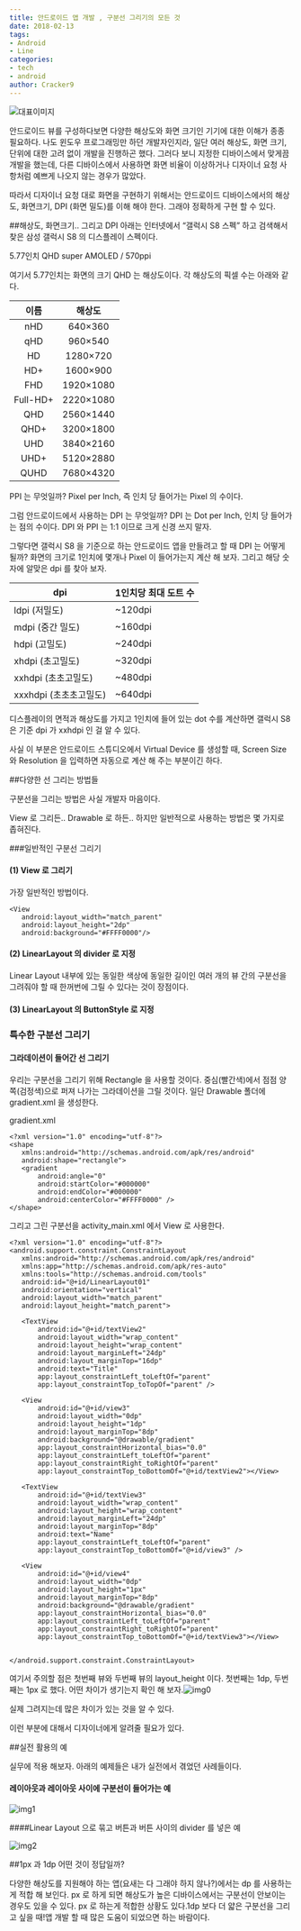 ```yaml
---
title: 안드로이드 앱 개발 , 구분선 그리기의 모든 것
date: 2018-02-13
tags: 
- Android
- Line
categories:
- tech
- android
author: Cracker9
---
```




![대표이미지](/Users/YoonMyoungJune/Documents/Cracker9/BlogSrc/blog/source/img/Android_Line/대표이미지.png)



안드로이드 뷰를 구성하다보면 다양한 해상도와 화면 크기인 기기에 대한 이해가 종종 필요하다. 나도 윈도우 프로그래밍만 하던 개발자인지라, 일단 여러 해상도,  화면 크기, 단위에 대한 고려 없이 개발을 진행하곤 했다. 
그러다 보니 지정한 디바이스에서 맞게끔 개발을 했는데, 다른 디바이스에서 사용하면 화면 비율이 이상하거나 디자이너 요청 사항처럼 예쁘게 나오지 않는 경우가 많았다. 

따라서 디자이너 요청 대로 화면을 구현하기 위해서는  안드로이드 디바이스에서의 해상도, 화면크기, DPI (화면 밀도)를 이해 해야 한다. 그래야 정확하게 구현 할 수 있다.



##해상도, 화면크기.. 그리고 DPI
아래는 인터넷에서 “갤럭시 S8 스펙” 하고 검색해서 찾은 삼성 갤럭시 S8 의 디스플레이 스펙이다. 

5.77인치 QHD super AMOLED / 570ppi 

여기서 5.77인치는 화면의 크기 QHD 는 해상도이다.  각 해상도의 픽셀 수는 아래와 같다.


|이름  | 해상도|
|:---:|:---:|
|nHD | 640×360|
|qHD | 960×540|
|HD | 1280×720|
|HD+ | 1600×900|
|FHD | 1920×1080|
|Full-HD+ | 2220×1080|
|QHD | 2560×1440|
|QHD+ | 3200×1800|
|UHD | 3840×2160|
|UHD+ | 5120×2880|
|QUHD | 7680×4320|


PPI 는 무엇일까? Pixel per Inch, 즉 인치 당 들어가는 Pixel 의 수이다. 

그럼 안드로이드에서 사용하는 DPI 는 무엇일까? DPI 는 Dot per Inch, 인치 당 들어가는 점의 수이다. DPI 와 PPI 는 1:1 이므로 크게 신경 쓰지 말자.

그렇다면 갤럭시 S8 을 기준으로 하는 안드로이드 앱을 만들려고 할 때 DPI 는 어떻게 될까?  화면의 크기로 1인치에 몇개나 Pixel 이 들어가는지 계산 해 보자. 그리고 해당 숫자에 알맞은 dpi 를 찾아 보자.

dpi | 1인치당 최대 도트 수
--|--
ldpi (저밀도) | ~120dpi
mdpi (중간 밀도) | ~160dpi
hdpi (고밀도) | ~240dpi
xhdpi (초고밀도) | ~320dpi
xxhdpi (초초고밀도) | ~480dpi
xxxhdpi (초초초고밀도) |  ~640dpi


디스플레이의 면적과 해상도를 가지고 1인치에 들어 있는 dot 수를 계산하면 갤럭시 S8은 기준 dpi 가 xxhdpi 인 걸 알 수 있다.

사실 이 부분은 안드로이드 스튜디오에서 Virtual Device 를 생성할 때,  Screen Size 와 Resolution 을 입력하면 자동으로 계산 해 주는 부분이긴 하다. 



##다양한 선 그리는 방법들

구분선을 그리는 방법은 사실 개발자 마음이다. 

View 로 그리든.. Drawable 로 하든.. 하지만 일반적으로 사용하는 방법은 몇 가지로 좁혀진다.



###일반적인 구분선 그리기

####  (1)  View 로 그리기

가장 일반적인 방법이다. 

~~~
<View
   android:layout_width="match_parent"
   android:layout_height="2dp"
   android:background="#FFFF0000"/>
~~~


#### (2) LinearLayout 의 divider 로 지정
Linear Layout 내부에 있는 동일한 색상에 동일한 길이인 여러 개의 뷰 간의 구분선을 그려줘야 할 때 한꺼번에 그릴 수 있다는 것이 장점이다. 

#### (3) LinearLayout 의 ButtonStyle 로 지정



### 특수한 구분선 그리기


#### 그라데이션이 들어간 선 그리기

우리는 구분선을 그리기 위해 Rectangle 을 사용할 것이다. 중심(빨간색)에서 점점 양쪽(검정색)으로 퍼져 나가는 그라데이션을 그릴 것이다. 일단 Drawable 폴더에 gradient.xml 을 생성한다.

gradient.xml
~~~
<?xml version="1.0" encoding="utf-8"?>
<shape
   xmlns:android="http://schemas.android.com/apk/res/android"
   android:shape="rectangle">
   <gradient
       android:angle="0"
       android:startColor="#000000"
       android:endColor="#000000"
       android:centerColor="#FFFF0000" />
</shape>
~~~

그리고 그린 구분선을 activity_main.xml 에서 View 로 사용한다.

~~~
<?xml version="1.0" encoding="utf-8"?>
<android.support.constraint.ConstraintLayout
   xmlns:android="http://schemas.android.com/apk/res/android"
   xmlns:app="http://schemas.android.com/apk/res-auto"
   xmlns:tools="http://schemas.android.com/tools"
   android:id="@+id/LinearLayout01"
   android:orientation="vertical"
   android:layout_width="match_parent"
   android:layout_height="match_parent">

   <TextView
       android:id="@+id/textView2"
       android:layout_width="wrap_content"
       android:layout_height="wrap_content"
       android:layout_marginLeft="24dp"
       android:layout_marginTop="16dp"
       android:text="Title"
       app:layout_constraintLeft_toLeftOf="parent"
       app:layout_constraintTop_toTopOf="parent" />

   <View
       android:id="@+id/view3"
       android:layout_width="0dp"
       android:layout_height="1dp"
       android:layout_marginTop="8dp"
       android:background="@drawable/gradient"
       app:layout_constraintHorizontal_bias="0.0"
       app:layout_constraintLeft_toLeftOf="parent"
       app:layout_constraintRight_toRightOf="parent"
       app:layout_constraintTop_toBottomOf="@+id/textView2"></View>

   <TextView
       android:id="@+id/textView3"
       android:layout_width="wrap_content"
       android:layout_height="wrap_content"
       android:layout_marginLeft="24dp"
       android:layout_marginTop="8dp"
       android:text="Name"
       app:layout_constraintLeft_toLeftOf="parent"
       app:layout_constraintTop_toBottomOf="@+id/view3" />

   <View
       android:id="@+id/view4"
       android:layout_width="0dp"
       android:layout_height="1px"
       android:layout_marginTop="8dp"
       android:background="@drawable/gradient"
       app:layout_constraintHorizontal_bias="0.0"
       app:layout_constraintLeft_toLeftOf="parent"
       app:layout_constraintRight_toRightOf="parent"
       app:layout_constraintTop_toBottomOf="@+id/textView3"></View>


</android.support.constraint.ConstraintLayout>
~~~



여기서 주의할 점은 첫번째 뷰와 두번째 뷰의 layout_height 이다. 첫번째는 1dp, 두번째는 1px 로 했다. 어떤 차이가 생기는지 확인 해 보자.![img0](/Users/YoonMyoungJune/Documents/Cracker9/BlogSrc/blog/source/img/Android_Line/img0.png)



실제 그려지는데 많은 차이가 있는 것을 알 수 있다. 

이런 부분에 대해서  디자이너에게 알려줄 필요가 있다. 



##실전 활용의 예



실무에 적용 해보자.  아래의 예제들은 내가 실전에서 겪었던 사례들이다.



#### 레이아웃과 레이아웃 사이에 구분선이 들어가는 예	

![img1](/Users/YoonMyoungJune/Documents/Cracker9/BlogSrc/blog/source/img/Android_Line/img1.png)



####Linear Layout 으로 묶고 버튼과 버튼 사이의 divider 를 넣은 예



![img2](/Users/YoonMyoungJune/Documents/Cracker9/BlogSrc/blog/source/img/Android_Line/img2.png)



##1px 과 1dp 어떤 것이 정답일까?



다양한 해상도를 지원해야 하는 앱(요새는 다 그래야 하지 않나?)에서는 dp 를 사용하는게 적합 해 보인다. px 로 하게 되면 해상도가 높은 디바이스에서는 구분선이 안보이는 경우도 있을 수 있다. px 로 하는게 적합한 상황도 있다.1dp 보다 더 얇은 구분선을 그리고 싶을 때!앱 개발 할 때 많은 도움이 되었으면 하는 바람이다.

